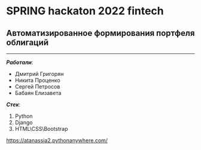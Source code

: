 # SPRING hackaton 2022 fintech
## Автоматизированное формирования портфеля облигаций

____

___Работали___:
- Дмитрий Григорян
- Никита Проценко
- Сергей Петросов
- Бабаян Елизавета

___Стек___:
1. Python
2. Django
3. HTML\CSS\Bootstrap


https://atanassia2.pythonanywhere.com/